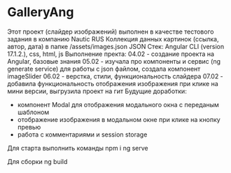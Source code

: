# GalleryAng

Этот проект (слайдер изображений) выполнен в качестве тестового задания в компанию Nautic RUS
Коллекция данных картинок (ссылка, автор, дата) в папке /assets/images.json JSON
Стек: Angular CLI (version 17.1.2.), css, html, js
Выполнение пректа:
04.02 - создание проекта на Angular, базовые знания
05.02 - изучала про компоненты и сервис (ng generate service) для работы с json файлом, создала компонент imageSlider
06.02 - верстка, стили, функциональность слайдера
07.02 - добавила функциональность отображения изображения при клике на мини версии, выгрузила проект на гит
Будущие доработки:
 + компонент Modal для отображения модального окна с переданым шаблоном
 + отображение изображения в модальном окне при клике на кнопку превью
 + работа с комментариями и session storage




Для старта выполнить команды
npm i
ng serve

Для сборки
ng build
